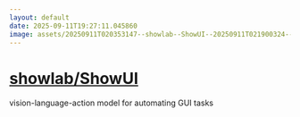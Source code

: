 ```yaml
---
layout: default
date: 2025-09-11T19:27:11.045860
image: assets/20250911T020353147--showlab--ShowUI--20250911T021900324--cropped.png
---
```


# [showlab/ShowUI](https://github.com/showlab/ShowUI)

vision-language-action model for automating GUI tasks
